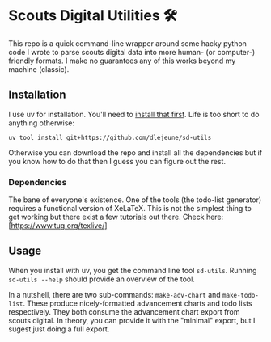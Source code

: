 # Scouts Digital Utilities 🛠️

This repo is a quick command-line wrapper around some hacky python code I wrote to parse scouts digital data into more human- (or computer-) friendly formats. I make no guarantees any of this works beyond my machine (classic).

## Installation

I use uv for installation. You'll need to [install that first](https://docs.astral.sh/uv/). Life is too short to do anything otherwise:

```
uv tool install git+https://github.com/dlejeune/sd-utils
```

Otherwise you can download the repo and install all the dependencies but if you know how to do that then I guess you can figure out the rest. 

### Dependencies

The bane of everyone's existence. One of the tools (the todo-list generator) requires a functional version of XeLaTeX. This is not the simplest thing to get working but there exist a few tutorials out there. Check here: [https://www.tug.org/texlive/]

## Usage

When you install with uv, you get the command line tool `sd-utils`. Running `sd-utils --help` should provide an overview of the tool. 

In a nutshell, there are two sub-commands: `make-adv-chart` and `make-todo-list`. These produce nicely-formatted advancement charts and todo lists respectively. They both consume the advancement chart export from scouts digital. In theory, you can provide it with the "minimal" export, but I sugest just doing a full export.
